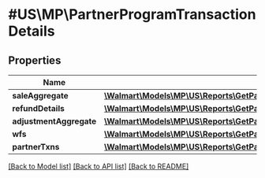 # #US\MP\PartnerProgramTransactionDetails

## Properties

Name | Type | Description | Notes
------------ | ------------- | ------------- | -------------
**saleAggregate** | [**\Walmart\Models\MP\US\Reports\GetPartnerStatement200ResponsePayloadTransactionDetailsSaleAggregate**](GetPartnerStatement200ResponsePayloadTransactionDetailsSaleAggregate.md) |  | [optional]
**refundDetails** | [**\Walmart\Models\MP\US\Reports\GetPartnerStatement200ResponsePayloadTransactionDetailsSaleAggregate**](GetPartnerStatement200ResponsePayloadTransactionDetailsSaleAggregate.md) |  | [optional]
**adjustmentAggregate** | [**\Walmart\Models\MP\US\Reports\GetPartnerStatement200ResponsePayloadTransactionDetailsAdjustmentAggregate**](GetPartnerStatement200ResponsePayloadTransactionDetailsAdjustmentAggregate.md) |  | [optional]
**wfs** | [**\Walmart\Models\MP\US\Reports\GetPartnerStatement200ResponsePayloadTransactionDetailsWfs**](GetPartnerStatement200ResponsePayloadTransactionDetailsWfs.md) |  | [optional]
**partnerTxns** | [**\Walmart\Models\MP\US\Reports\GetPartnerStatement200ResponsePayloadTransactionDetailsPartnerTxns**](GetPartnerStatement200ResponsePayloadTransactionDetailsPartnerTxns.md) |  | [optional]


[[Back to Model list]](../) [[Back to API list]](../../Api/US/MP) [[Back to README]](../../README.md)
